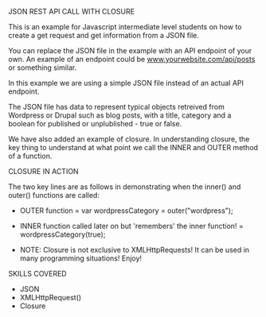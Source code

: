 JSON REST API CALL WITH CLOSURE

This is an example for Javascript intermediate level students on how to create a get request and get information from a JSON file.

You can replace the JSON file in the example with an API endpoint of your own.  An example of an endpoint could be www.yourwebsite.com/api/posts or something similar.

In this example we are using a simple JSON file instead of an actual API endpoint.

The JSON file has data to represent typical objects retreived from Wordpress or Drupal such as blog posts, with a title, category and a boolean for published or unplublished - true or false.

We have also added an example of closure.  In understanding closure, the key thing to understand at what point we call the INNER and OUTER method of a function.

CLOSURE IN ACTION

The two key lines are as follows in demonstrating when the inner() and outer() functions are called:

- OUTER function = 
var wordpressCategory = outer("wordpress");

- INNER function called later on but 'remembers' the inner function! =
wordpressCategory(true);

- NOTE:  Closure is not exclusive to XMLHttpRequests!  It can be used in many programming situations!  Enjoy!

SKILLS COVERED
- JSON
- XMLHttpRequest()
- Closure